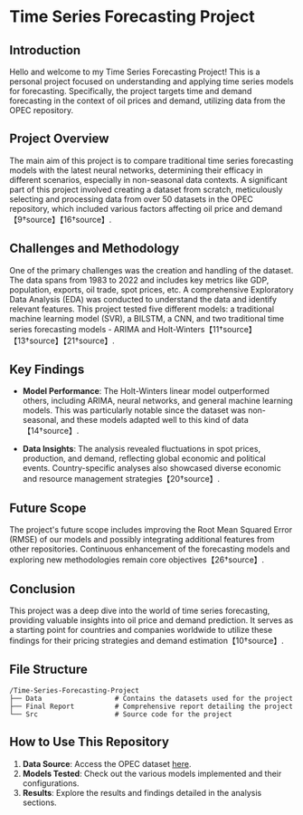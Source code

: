 # Time Series Forecasting Project

## Introduction

Hello and welcome to my Time Series Forecasting Project! This is a personal project focused on understanding and applying time series models for forecasting. Specifically, the project targets time and demand forecasting in the context of oil prices and demand, utilizing data from the OPEC repository.

## Project Overview

The main aim of this project is to compare traditional time series forecasting models with the latest neural networks, determining their efficacy in different scenarios, especially in non-seasonal data contexts. A significant part of this project involved creating a dataset from scratch, meticulously selecting and processing data from over 50 datasets in the OPEC repository, which included various factors affecting oil price and demand【9†source】【16†source】.

## Challenges and Methodology

One of the primary challenges was the creation and handling of the dataset. The data spans from 1983 to 2022 and includes key metrics like GDP, population, exports, oil trade, spot prices, etc. A comprehensive Exploratory Data Analysis (EDA) was conducted to understand the data and identify relevant features. This project tested five different models: a traditional machine learning model (SVR), a BILSTM, a CNN, and two traditional time series forecasting models - ARIMA and Holt-Winters【11†source】【13†source】【21†source】.

## Key Findings

- **Model Performance**: The Holt-Winters linear model outperformed others, including ARIMA, neural networks, and general machine learning models. This was particularly notable since the dataset was non-seasonal, and these models adapted well to this kind of data【14†source】.

- **Data Insights**: The analysis revealed fluctuations in spot prices, production, and demand, reflecting global economic and political events. Country-specific analyses also showcased diverse economic and resource management strategies【20†source】.

## Future Scope

The project's future scope includes improving the Root Mean Squared Error (RMSE) of our models and possibly integrating additional features from other repositories. Continuous enhancement of the forecasting models and exploring new methodologies remain core objectives【26†source】.

## Conclusion

This project was a deep dive into the world of time series forecasting, providing valuable insights into oil price and demand prediction. It serves as a starting point for countries and companies worldwide to utilize these findings for their pricing strategies and demand estimation【10†source】.

## File Structure

```
/Time-Series-Forecasting-Project
├── Data                  # Contains the datasets used for the project
├── Final Report          # Comprehensive report detailing the project
└── Src                   # Source code for the project
```

## How to Use This Repository

1. **Data Source**: Access the OPEC dataset [here](https://asb.opec.org/data/ASB_Data.php).
2. **Models Tested**: Check out the various models implemented and their configurations.
3. **Results**: Explore the results and findings detailed in the analysis sections.
